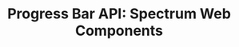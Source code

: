 ---
layout: api.njk
title: 'Progress Bar API: Spectrum Web Components'
displayName: Progress Bar
componentName: progress-bar
componentHeading: sp-progress-bar
tags:
  - component-api
---